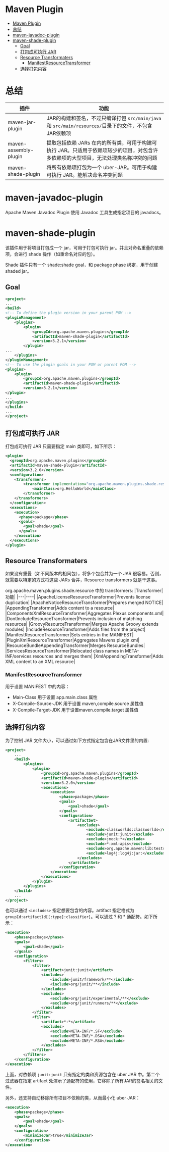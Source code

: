 # Maven Plugin

- [Maven Plugin](#maven-plugin)
- [总结](#%e6%80%bb%e7%bb%93)
- [maven-javadoc-plugin](#maven-javadoc-plugin)
- [maven-shade-plugin](#maven-shade-plugin)
  - [Goal](#goal)
  - [打包成可执行 JAR](#%e6%89%93%e5%8c%85%e6%88%90%e5%8f%af%e6%89%a7%e8%a1%8c-jar)
  - [Resource Transformaters](#resource-transformaters)
    - [ManifestResourceTransformer](#manifestresourcetransformer)
  - [选择打包内容](#%e9%80%89%e6%8b%a9%e6%89%93%e5%8c%85%e5%86%85%e5%ae%b9)

# 总结

|插件|功能|
|---|---|
|maven-jar-plugin|JAR的构建和签名，不过只编译打包 `src/main/java` 和 `src/main/resources/`目录下的文件，不包含JAR依赖项|
|maven-assembly-plugin|提取包括依赖 JARs 在内的所有类，可用于构建可执行 JAR。只适用于依赖项较少的项目，对包含许多依赖项的大型项目，无法处理类名称冲突的问题|
|maven-shade-plugin|将所有依赖项打包为一个 uber-JAR。可用于构建可执行 JAR。能解决命名冲突问题|


# maven-javadoc-plugin
Apache Maven Javadoc Plugin 使用 Javadoc 工具生成指定项目的 javadocs。

# maven-shade-plugin
该插件用于将项目打包成一个 jar，可用于打包可执行 jar。并且对命名重叠的依赖项，会进行 shade 操作（如重命名对应的包）。

Shade 插件只有一个 shade:shade goal，和 package phase 绑定，用于创建 shaded jar。

## Goal
```xml
<project>
...
<build>
<!-- To define the plugin version in your parent POM -->
<pluginManagement>
	<plugins>
		<plugin>
			<groupId>org.apache.maven.plugins</groupId>
			<artifactId>maven-shade-plugin</artifactId>
			<version>3.2.1</version>
		</plugin>
...
	</plugins>
</pluginManagement>
<!-- To use the plugin goals in your POM or parent POM -->
<plugins>
	<plugin>
		<groupId>org.apache.maven.plugins</groupId>
		<artifactId>maven-shade-plugin</artifactId>
		<version>3.2.1</version>
</plugin>
...
</plugins>
</build>
...
</project>
```

## 打包成可执行 JAR
打包成可执行 JAR
只需要指定 main 类即可，如下所示：
```xml
<plugin>
  <groupId>org.apache.maven.plugins</groupId>
  <artifactId>maven-shade-plugin</artifactId>
  <version>3.2.0</version>
  <configuration>
	<transformers>
		<transformer implementation="org.apache.maven.plugins.shade.resource.ManifestResourceTransformer">
			<mainClass>org.HelloWorld</mainClass>
		</transformer>
	</transformers>
  </configuration>
  <executions>
    <execution>
      <phase>package</phase>
      <goals>
        <goal>shade</goal>
      </goals>
    </execution>
  </executions>
</plugin>
```

## Resource Transformaters
如果没有重叠（如不同版本的相同包），将多个包合并为一个 JAR 很容易。否则，就需要以特定的方式将这些 JARs 合并，Resource transformers 就是干这事。

org.apache.maven.plugins.shade.resource 中的 transformers:
|Transformer|功能|
|---|----|
|ApacheLicenseResourceTransformer|Prevents license duplication|
|ApacheNoticeResourceTransformer|Prepares merged NOTICE|
|AppendingTransformer|Adds content to a resource|
|ComponentsXmlResourceTransformer|Aggregates Plexus components.xml|
|DontIncludeResourceTransformer|Prevents inclusion of matching resources|
|GroovyResourceTransformer|Merges Apache Groovy extends modules|
|IncludeResourceTransformer|Adds files from the project|
|ManifestResourceTransformer|Sets entries in the MANIFEST|
|PluginXmlResourceTransformer|Aggregates Mavens plugin.xml|
|ResourceBundleAppendingTransformer|Merges ResourceBundles|
|ServicesResourceTransformer|Relocated class names in META-INF/services resources and merges them|
|XmlAppendingTransformer|Adds XML content to an XML resource|

### ManifestResourceTransformer
用于设置 MANIFEST 中的内容：
- Main-Class 用于设置 app.main.class 属性
- X-Compile-Source-JDK 用于设置 maven,compile.source 属性值
- X-Compile-Target-JDK 用于设置maven.compile.target 属性值

## 选择打包内容
为了控制 JAR 文件大小，可以通过如下方式指定包含在JAR文件里的内置:
```xml
<project>
    ...
    <build>
        <plugins>
            <plugin>
                <groupId>org.apache.maven.plugins</groupId>
                <artifactId>maven-shade-plugin</artifactId>
                <version>3.2.0</version>
                <executions>
                    <execution>
                        <phase>package</phase>
                        <goals>
                            <goal>shade</goal>
                        </goals>
                        <configuration>
                            <artifactSet>
                                <excludes>
                                    <exclude>classworlds:classworlds</exclude>
                                    <exclude>junit:junit</exclude>
                                    <exclude>jmock:*</exclude>
                                    <exclude>*:xml-apis</exclude>
                                    <exclude>org.apache.maven:lib:tests</exclude>
                                    <exclude>log4j:log4j:jar:</exclude>
                                </excludes>
                            </artifactSet>
                        </configuration>
                    </execution>
                </executions>
            </plugin>
        </plugins>
    </build>
    ...
</project>
```

也可以通过 `<includes>` 指定想要包含的内容。artifact 指定格式为 `groupId:artifactId[[:type]:classifier]`。可以通过 ? 和 * 通配符。如下所示：

```xml
<execution>
    <phase>package</phase>
    <goals>
        <goal>shade</goal>
    </goals>
    <configuration>
        <filters>
            <filter>
                <artifact>junit:junit</artifact>
                <includes>
                    <include>junit/framework/**</include>
                    <include>org/junit/**</include>
                </includes>
                <excludes>
                    <exclude>org/junit/experimental/**</exclude>
                    <exclude>org/junit/runners/**</exclude>
                </excludes>
            </filter>
            <filter>
                <artifact>*:*</artifact>
                <excludes>
                    <exclude>META-INF/*.SF</exclude>
                    <exclude>META-INF/*.DSA</exclude>
                    <exclude>META-INF/*.RSA</exclude>
                </excludes>
            </filter>
        </filters>
    </configuration>
</execution>
```

上面，对依赖项 `junit:junit` 只有指定的类和资源包含在 uber JAR 中。第二个过滤器在指定 artifact 处演示了通配符的使用，它移除了所有JAR的签名相关的文件。

另外，还支持自动移除所有项目不依赖的类，从而最小化 uber JAR：
```xml
<execution>
    <phase>package</phase>
    <goals>
        <goal>shade</goal>
    </goals>
    <configuration>
        <minimizeJar>true</minimizeJar>
    </configuration>
</execution>
```
